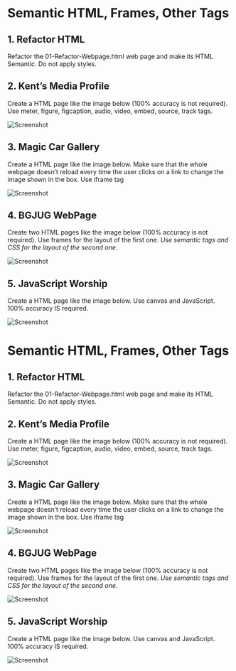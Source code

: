 # Semantic HTML, Frames, Other Tags

## 1. Refactor HTML
Refactor the 01-Refactor-Webpage.html web page and make its HTML Semantic. Do not apply styles.

## 2. Kent’s Media Profile
Create a HTML page like the image below (100% accuracy is not required). Use meter, figure, figcaption, audio, video, embed, source, track tags.

![Screenshot](https://raw.githubusercontent.com/zhivko-georgiev/SoftUni/master/Web%20Fundamentals%20-%20HTML%20+%20CSS/4.%20HTML5%20Other%20Tags/Screenshots/2.%20Ken's%20Media%20Profile.PNG)

## 3. Magic Car Gallery
Create a HTML page like the image below. Make sure that the whole webpage doesn’t reload every time the user clicks on a link to change the image shown in the box. Use iframe tag

![Screenshot](https://raw.githubusercontent.com/zhivko-georgiev/SoftUni/master/Web%20Fundamentals%20-%20HTML%20+%20CSS/4.%20HTML5%20Other%20Tags/Screenshots/3.%20Magic%20Car%20Gallery.PNG)

## 4. BGJUG WebPage
Create two HTML pages like the image below (100% accuracy is not required). Use frames for the layout of the first one. *Use semantic tags and CSS for the layout of the second one.*

![Screenshot](https://raw.githubusercontent.com/zhivko-georgiev/SoftUni/master/Web%20Fundamentals%20-%20HTML%20+%20CSS/4.%20HTML5%20Other%20Tags/Screenshots/4.%20BGJUG%20Webpage.PNG)

## 5. JavaScript Worship
Create a HTML page like the image below. Use canvas and JavaScript. 100% accuracy IS required.

![Screenshot](https://github.com/zhivko-georgiev/SoftUni/blob/master/Web%20Fundamentals%20-%20HTML%20%2B%20CSS/4.%20HTML5%20Other%20Tags/Screenshots/5.%20JS%20Worship.PNG)

# Semantic HTML, Frames, Other Tags

## 1. Refactor HTML
Refactor the 01-Refactor-Webpage.html web page and make its HTML Semantic. Do not apply styles.

## 2. Kent’s Media Profile
Create a HTML page like the image below (100% accuracy is not required). Use meter, figure, figcaption, audio, video, embed, source, track tags.

![Screenshot](https://raw.githubusercontent.com/zhivko-georgiev/SoftUni/master/Web%20Fundamentals%20-%20HTML%20+%20CSS/4.%20HTML5%20Other%20Tags/Screenshots/2.%20Ken's%20Media%20Profile.PNG)

## 3. Magic Car Gallery
Create a HTML page like the image below. Make sure that the whole webpage doesn’t reload every time the user clicks on a link to change the image shown in the box. Use iframe tag

![Screenshot](https://raw.githubusercontent.com/zhivko-georgiev/SoftUni/master/Web%20Fundamentals%20-%20HTML%20+%20CSS/4.%20HTML5%20Other%20Tags/Screenshots/3.%20Magic%20Car%20Gallery.PNG)

## 4. BGJUG WebPage
Create two HTML pages like the image below (100% accuracy is not required). Use frames for the layout of the first one. *Use semantic tags and CSS for the layout of the second one.*

![Screenshot](https://raw.githubusercontent.com/zhivko-georgiev/SoftUni/master/Web%20Fundamentals%20-%20HTML%20+%20CSS/4.%20HTML5%20Other%20Tags/Screenshots/4.%20BGJUG%20Webpage.PNG)

## 5. JavaScript Worship
Create a HTML page like the image below. Use canvas and JavaScript. 100% accuracy IS required.

![Screenshot](https://github.com/zhivko-georgiev/SoftUni/blob/master/Web%20Fundamentals%20-%20HTML%20%2B%20CSS/4.%20HTML5%20Other%20Tags/Screenshots/5.%20JS%20Worship.PNG)


